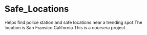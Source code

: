 # Safe_Locations
Helps find police station and safe locations near a trending spot
The location is San Fransico California
	This is a coursera project
